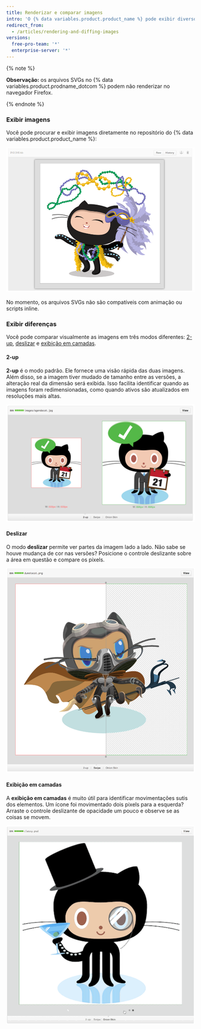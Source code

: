 ```yaml
---
title: Renderizar e comparar imagens
intro: 'O {% data variables.product.product_name %} pode exibir diversos formatos comuns de imagem, incluindo PNG, JPG, GIF, PSD e SVG. Além de exibir as imagens, existem diversas formas de comparara as diferenças entre as versões desses formatos de imagem.'
redirect_from:
  - /articles/rendering-and-diffing-images
versions:
  free-pro-team: '*'
  enterprise-server: '*'
---
```


{% note %}

**Observação:** os arquivos SVGs no {% data variables.product.prodname_dotcom %} podem não renderizar no navegador Firefox.

{% endnote %}

### Exibir imagens

Você pode procurar e exibir imagens diretamente no repositório do {% data variables.product.product_name %}:

![imagem inline](/assets/images/help/images/view.png)

No momento, os arquivos SVGs não são compatíveis com animação ou scripts inline.

### Exibir diferenças

Você pode comparar visualmente as imagens em três modos diferentes: [2-up](#2-up), [deslizar](#swipe) e [exibição em camadas](#onion-skin).

#### 2-up

**2-up** é o modo padrão. Ele fornece uma visão rápida das duas imagens. Além disso, se a imagem tiver mudado de tamanho entre as versões, a alteração real da dimensão será exibida. Isso facilita identificar quando as imagens foram redimensionadas, como quando ativos são atualizados em resoluções mais altas.

![2-up](/assets/images/help/repository/images-2up-view.png)

#### Deslizar

O modo **deslizar** permite ver partes da imagem lado a lado. Não sabe se houve mudança de cor nas versões? Posicione o controle deslizante sobre a área em questão e compare os pixels.

![Deslizar](/assets/images/help/repository/images-swipe-view.png)

#### Exibição em camadas

A **exibição em camadas** é muito útil para identificar movimentações sutis dos elementos. Um ícone foi movimentado dois pixels para a esquerda? Arraste o controle deslizante de opacidade um pouco e observe se as coisas se movem.

![Exibição em camadas](/assets/images/help/repository/images-onion-view.gif)
